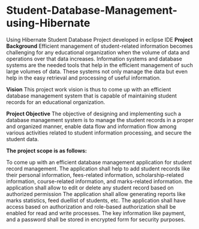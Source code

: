 # Student-Database-Management-using-Hibernate
Using Hibernate Student Database Project developed in eclipse IDE
**Project Background**
Efficient management of student-related information becomes challenging for any educational organization when the volume of data and operations over that data increases.
Information systems and database systems are the needed tools that help in the efficient management of such large volumes of data.
These systems not only manage the data but even help in the easy retrieval and processing of useful information.

**Vision**
This project work vision is thus to come up with an efficient database management system that is capable of maintaining student records for an educational organization.

**Project Objective**
The objective of designing and implementing such a database management system is to manage the student records in a proper and organized manner, 
enable data flow and information flow among various activities related to student information processing, and secure the student data.

**The project scope is as follows:**

To come up with an efficient database management application for student record management.
The application shall help to add student records like their personal information, fees-related information, scholarship-related information, course-related information, and marks-related information.
the application shall allow to edit or delete any student record based on authorized permission
The application shall allow generating reports like marks statistics, feed duellist of students, etc.
The application shall have access based on authorization and role-based authorization shall be enabled for read and write processes.
The key information like payment, and a password shall be stored in encrypted form for security purposes.
